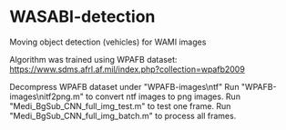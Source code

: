 # WASABI-detection
Moving object detection (vehicles) for WAMI images

Algorithm was trained using WPAFB dataset: https://www.sdms.afrl.af.mil/index.php?collection=wpafb2009

Decompress WPAFB dataset under "WPAFB-images\ntf\"
Run "WPAFB-images\nitf2png.m" to convert ntf images to png images.
Run "Medi_BgSub_CNN_full_img_test.m" to test one frame.
Run "Medi_BgSub_CNN_full_img_batch.m" to process all frames.

